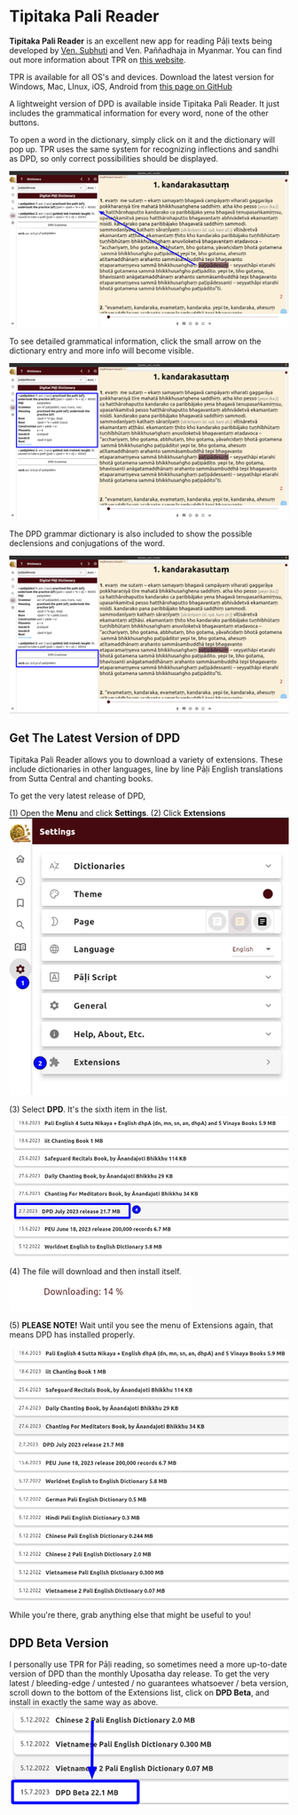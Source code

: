 # Tipitaka Pali Reader

**Tipitaka Pali Reader** is an excellent new app for reading Pāḷi texts being developed by [Ven. Subhuti](https://americanmonk.org/) and Ven. Paññadhaja in Myanmar. You can find out more information about TPR on [this website](https://americanmonk.org/tipitaka-pali-reader/).

TPR is available for all OS's and devices. Download the latest version for Windows, Mac, LInux, iOS, Android from [this page on GitHub](https://github.com/bksubhuti/tipitaka-pali-reader/releases)

A lightweight version of DPD is available inside Tipitaka Pali Reader. It just includes the grammatical information for every word, none of the other buttons.

To open a word in the dictionary, simply click on it and the dictionary will pop up. TPR uses the same system for recognizing inflections and sandhi as DPD, so only correct possibilities should be displayed.

![click_word](../pics/tpr/tpr_click_word.png)

To see detailed grammatical information, click the small arrow on the dictionary entry and more info will become visible. 

![grammar_info](../pics/tpr/tpr_open_grammar.png)

The DPD grammar dictionary is also included to show the possible declensions and conjugations of the word.

![dpd_grammar](../pics/tpr/tpr_grammar_info.png)


## Get The Latest Version of DPD

Tipitaka Pali Reader allows you to download a variety of extensions. These include dictionaries in other languages, line by line Pāḷi English translations from Sutta Central and chanting books.

To get the very latest release of DPD,

(1) Open the **Menu** and click **Settings**. (2) Click **Extensions** \
![extension](../pics/tpr/tpr_open_extensions.png)

(3) Select **DPD**. It's the sixth item in the list.
![select_dpd](../pics/tpr/tpr_select_dpd.png)

(4) The file will download and then install itself. \
![downloading](../pics/tpr/tpr_downloading.png)

(5) **PLEASE NOTE!** Wait until you see the menu of Extensions again, that means DPD has installed properly. \
![extensions](../pics/tpr/tpr_extensions.png)

While you're there, grab anything else that might be useful to you! 

## DPD Beta Version

I personally use TPR for Pāḷi reading, so sometimes need a more up-to-date version of DPD than the monthly Uposatha day release. To get the very latest / bleeding-edge / untested / no guarantees whatsoever / beta version, scroll down to the bottom of the Extensions list, click on **DPD Beta**, and install in exactly the same way as above.
![beta_version](../pics/tpr/tpr_dpd_beta.png)


